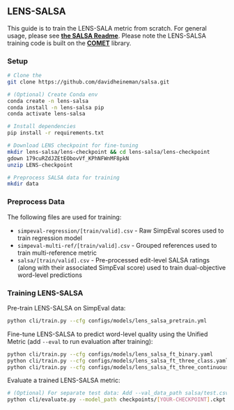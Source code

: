 ## LENS-SALSA
This guide is to train the LENS-SALA metric from scratch. For general usage, please see [**the SALSA Readme**](./README.md). Please note the LENS-SALSA training code is built on the [**COMET**](https://github.com/Unbabel/COMET) library. 

### Setup
```sh
# Clone the 
git clone https://github.com/davidheineman/salsa.git

# (Optional) Create Conda env
conda create -n lens-salsa
conda install -n lens-salsa pip
conda activate lens-salsa

# Install dependencies
pip install -r requirements.txt

# Download LENS checkpoint for fine-tuning
mkdir lens-salsa/lens-checkpoint && cd lens-salsa/lens-checkpoint
gdown 179cuRZdJZEtEObovVf_KPhNFWnMF8pkN
unzip LENS-checkpoint

# Preprocess SALSA data for training
mkdir data
```

### Preprocess Data
The following files are used for training:
- `simpeval-regression/[train/valid].csv` - Raw SimpEval scores used to train regression model
- `simpeval-multi-ref/[train/valid].csv` - Grouped references used to train multi-reference metric
- `salsa/[train/valid].csv` - Pre-processed edit-level SALSA ratings (along with their associated SimpEval score) used to train dual-objective word-level predictions

### Training LENS-SALSA
Pre-train LENS-SALSA on SimpEval data:
```sh
python cli/train.py --cfg configs/models/lens_salsa_pretrain.yml
```

Fine-tune LENS-SALSA to predict word-level quality using the Unified Metric (add `--eval` to run evaluation after training):
```sh
python cli/train.py --cfg configs/models/lens_salsa_ft_binary.yaml            # Use {OK, ERROR} objective
python cli/train.py --cfg configs/models/lens_salsa_ft_three_class.yaml       # Use {GOOD, OK, ERROR} objective
python cli/train.py --cfg configs/models/lens_salsa_ft_three_continuous.yaml  # Use [-3, 3] objective
```

Evaluate a trained LENS-SALSA metric:
```sh
# (Optional) For separate test data: Add --val_data_path salsa/test.csv
python cli/evaluate.py --model_path checkpoints/[YOUR-CHECKPOINT].ckpt --output_file lens-salsa-scores.json
```
